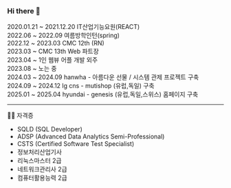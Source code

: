 ### Hi there 👋

2020.01.21 ~ 2021.12.20 IT산업기능요원(REACT) <br />
2022.06 ~ 2022.09 여름방학인턴(spring) <br />
2022.12 ~ 2023.03 CMC 12th (RN) <br />
2023.03 ~ CMC 13th Web 파트장 <br />
2023.04 ~ 1인 웹뷰 어플 개발 외주 <br />
2023.08 ~ 노는 중 <br />
2024.03 ~ 2024.09 hanwha - 아름다운 선물 / 시스템 관제 프로젝트 구축 <br />
2024.09 ~ 2024.12 lg cns - mutishop (유럽,독일) 구축 <br />
2025.01 ~ 2025.04 hyundai - genesis (유럽,독일,스위스) 홈페이지 구축 <br />


---
✍🏻 자격증
- SQLD (SQL Developer)
- ADSP (Advanced Data Analytics Semi-Professional)
- CSTS (Certified Software Test Specialist)
- 정보처리산업기사
- 리눅스마스터 2급
- 네트워크관리사 2급
- 컴퓨터활용능력 2급
